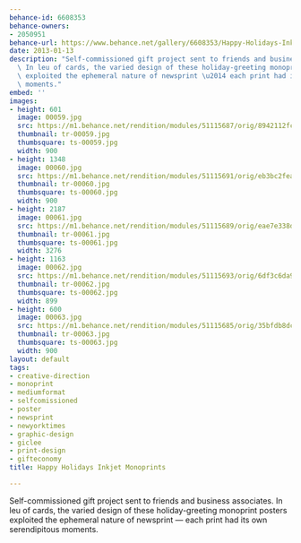 ```yaml
---
behance-id: 6608353
behance-owners:
- 2050951
behance-url: https://www.behance.net/gallery/6608353/Happy-Holidays-Inkjet-Monoprints
date: 2013-01-13
description: "Self-commissioned gift project sent to friends and business associates.\
  \ In leu of cards, the varied design of these holiday-greeting monoprint posters\
  \ exploited the ephemeral nature of newsprint \u2014 each print had its own serendipitous\
  \ moments."
embed: ''
images:
- height: 601
  image: 00059.jpg
  src: https://m1.behance.net/rendition/modules/51115687/orig/8942112fca3f3213c96bdbfd4945dd54.jpg
  thumbnail: tr-00059.jpg
  thumbsquare: ts-00059.jpg
  width: 900
- height: 1348
  image: 00060.jpg
  src: https://m1.behance.net/rendition/modules/51115691/orig/eb3bc2fea5cf49ab47a71d305f44fff1.jpg
  thumbnail: tr-00060.jpg
  thumbsquare: ts-00060.jpg
  width: 900
- height: 2187
  image: 00061.jpg
  src: https://m1.behance.net/rendition/modules/51115689/orig/eae7e338de411707bbc5822911ba02ab.jpg
  thumbnail: tr-00061.jpg
  thumbsquare: ts-00061.jpg
  width: 3276
- height: 1163
  image: 00062.jpg
  src: https://m1.behance.net/rendition/modules/51115693/orig/6df3c6da944a02df4184afcb5a218599.jpg
  thumbnail: tr-00062.jpg
  thumbsquare: ts-00062.jpg
  width: 899
- height: 600
  image: 00063.jpg
  src: https://m1.behance.net/rendition/modules/51115685/orig/35bfdb8dcc0343da898548475a4b95dc.jpg
  thumbnail: tr-00063.jpg
  thumbsquare: ts-00063.jpg
  width: 900
layout: default
tags:
- creative-direction
- monoprint
- mediumformat
- selfcomissioned
- poster
- newsprint
- newyorktimes
- graphic-design
- giclee
- print-design
- gifteconomy
title: Happy Holidays Inkjet Monoprints

---
```


Self-commissioned gift project sent to friends and business associates. In leu of cards, the varied design of these holiday-greeting monoprint posters exploited the ephemeral nature of newsprint — each print had its own serendipitous moments.
